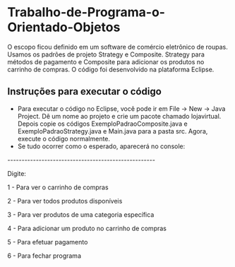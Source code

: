 # Trabalho-de-Programa-o-Orientado-Objetos
O escopo ficou definido em um software de comércio eletrônico de roupas. Usamos os padrões de projeto Strategy e Composite. Strategy para métodos de pagamento e Composite para adicionar os produtos no carrinho de compras.
O código foi desenvolvido na plataforma Eclipse.

## Instruções para executar o código
  * Para executar o código no Eclipse, você pode ir em File -> New -> Java Project. Dê um nome ao projeto e crie um pacote chamado lojavirtual. Depois copie os códigos ExemploPadraoComposite.java e ExemploPadraoStrategy.java e Main.java para a pasta src. Agora, execute o código normalmente.
  * Se tudo ocorrer como o esperado, aparecerá no console:

    
  \----------------------------------------------------

  
  Digite: 

  
   1 - Para ver o carrinho de compras

   
   2 - Para ver todos produtos disponíveis

   
   3 - Para ver produtos de uma categoria específica

   
   4 - Para adicionar um produto no carrinho de compras
   
   
   5 - Para efetuar pagamento
   
   
   6 - Para fechar programa

